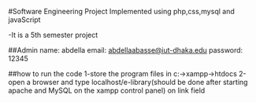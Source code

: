 #Software Engineering Project
Implemented using php,css,mysql and javaScript

-It is a 5th semester project

##Admin
name: abdella email: abdellaabasse@iut-dhaka.edu password: 12345

##how to run the code
1-store the program files in c:->xampp->htdocs 2-open a browser and type localhost/e-library(should be done after starting apache and MySQL on the xampp control panel) on link field
